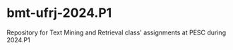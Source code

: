# bmt-ufrj-2024.P1
Repository for Text Mining and Retrieval class' assignments at PESC during 2024.P1
